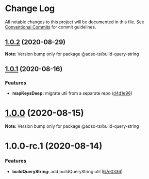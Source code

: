 # Change Log

All notable changes to this project will be documented in this file.
See [Conventional Commits](https://conventionalcommits.org) for commit guidelines.

## [1.0.2](https://github.com/adam-sokolowski/frontend-utils/compare/@adso-ts/build-query-string@1.0.1...@adso-ts/build-query-string@1.0.2) (2020-08-29)

**Note:** Version bump only for package @adso-ts/build-query-string





## [1.0.1](https://github.com/adam-sokolowski/frontend-utils/compare/@adso-ts/build-query-string@1.0.0...@adso-ts/build-query-string@1.0.1) (2020-08-16)


### Features

* **mapKeysDeep:** migrate util from a separate repo ([d4d1e96](https://github.com/adam-sokolowski/frontend-utils/commit/d4d1e969271ddd9eb2b2f5aad717c456a236c7f4))





# [1.0.0](https://github.com/adam-sokolowski/frontend-utils/compare/@adso-ts/build-query-string@1.0.0-rc.1...@adso-ts/build-query-string@1.0.0) (2020-08-15)

**Note:** Version bump only for package @adso-ts/build-query-string





# 1.0.0-rc.1 (2020-08-14)


### Features

* **buildQueryString:** add buildQueryString util ([67e0336](https://github.com/adam-sokolowski/frontend-utils/commit/67e0336d221ac144ff238cff80e077be2b9bd53f))
